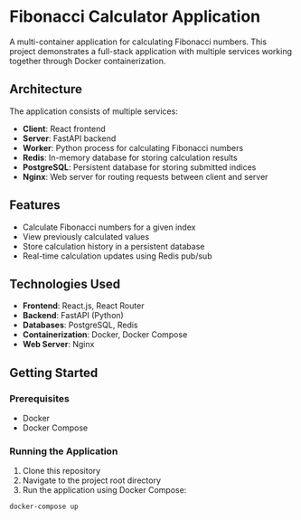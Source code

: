 # Fibonacci Calculator Application

A multi-container application for calculating Fibonacci numbers. This project demonstrates a full-stack application with multiple services working together through Docker containerization.

## Architecture

The application consists of multiple services:

- **Client**: React frontend
- **Server**: FastAPI backend
- **Worker**: Python process for calculating Fibonacci numbers
- **Redis**: In-memory database for storing calculation results
- **PostgreSQL**: Persistent database for storing submitted indices
- **Nginx**: Web server for routing requests between client and server

## Features

- Calculate Fibonacci numbers for a given index
- View previously calculated values
- Store calculation history in a persistent database
- Real-time calculation updates using Redis pub/sub

## Technologies Used

- **Frontend**: React.js, React Router
- **Backend**: FastAPI (Python)
- **Databases**: PostgreSQL, Redis
- **Containerization**: Docker, Docker Compose
- **Web Server**: Nginx

## Getting Started

### Prerequisites

- Docker
- Docker Compose

### Running the Application

1. Clone this repository
2. Navigate to the project root directory
3. Run the application using Docker Compose:

```bash
docker-compose up